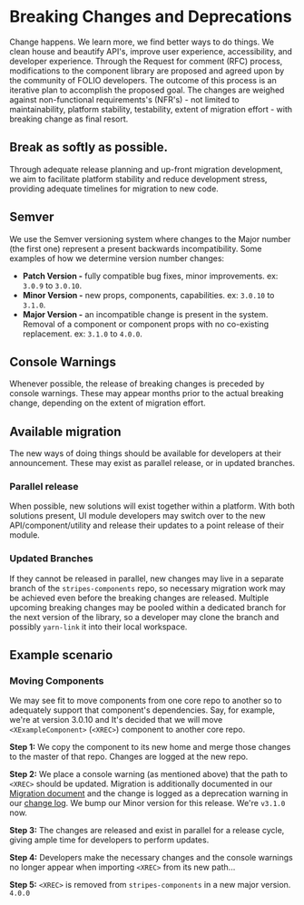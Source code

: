 # Breaking Changes and Deprecations
Change happens. We learn more, we find better ways to do things. We clean house and beautify API's, improve user experience, accessibility, and developer experience.
Through the Request for comment (RFC) process, modifications to the component library are proposed and agreed upon by the community of FOLIO developers. The outcome of this process is an iterative plan to accomplish the proposed goal. The changes are weighed against non-functional requirements's (NFR's) - not limited to maintainability, platform stability, testability, extent of migration effort - with breaking change as final resort.
## Break as softly as possible.
Through adequate release planning and up-front migration development, we aim to facilitate platform stability and reduce development stress, providing adequate timelines for migration to new code.
## Semver
We use the Semver versioning system where changes to the Major number (the first one) represent a present backwards incompatibility.
Some examples of how we determine version number changes:
* **Patch Version -** fully compatible bug fixes, minor improvements. ex: `3.0.9` to `3.0.10`.
* **Minor Version -** new props, components, capabilities. ex: `3.0.10` to `3.1.0`.
* **Major Version -** an incompatible change is present in the system. Removal of a component or component props with no co-existing replacement. ex: `3.1.0` to `4.0.0`.
## Console Warnings
Whenever possible, the release of breaking changes is preceded by console warnings. These may appear months prior to the actual breaking change, depending on the extent of migration effort.
## Available migration
The new ways of doing things should be available for developers at their announcement. These may exist as parallel release, or in updated branches.
### Parallel release
When possible, new solutions will exist together within a platform. With both solutions present, UI module developers may switch over to the new API/component/utility and release their updates to a point release of their module.
### Updated Branches
If they cannot be released in parallel, new changes may live in a separate branch of the `stripes-components` repo, so necessary migration work may be achieved even before the breaking changes are released. Multiple upcoming breaking changes may be pooled within a dedicated branch for the next version of the library, so a developer may clone the branch and possibly `yarn-link` it into their local workspace.

## Example scenario
### Moving Components
We may see fit to move components from one core repo to another so to adequately support that component's dependencies. Say, for example, we're at version 3.0.10 and It's decided that we will move `<XExampleComponent>` (`<XREC>`) component to another core repo.

**Step 1:** We copy the component to its new home and merge those changes to the master of that repo. Changes are logged at the new repo.

**Step 2:** We place a console warning (as mentioned above) that the path to `<XREC>` should be updated. Migration is additionally documented in our [Migration document](MIGRATION.md) and the change is logged as a deprecation warning in our [change log](CHANGELOG.md). We bump our Minor version for this release. We're `v3.1.0` now.

**Step 3:** The changes are released and exist in parallel for a release cycle, giving ample time for developers to perform updates.

**Step 4:** Developers make the necessary changes and the console warnings no longer appear when importing `<XREC>` from its new path...

**Step 5:** `<XREC>` is removed from `stripes-components` in a new major version.  `4.0.0`
